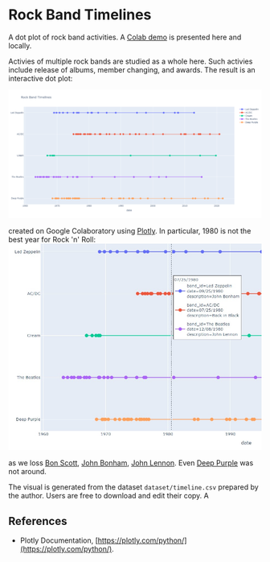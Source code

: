 # Rock Band Timelines

A dot plot of rock band activities. A [Colab demo](https://colab.research.google.com/drive/1KYzdETKzd3t8xYOzpo2LhFmwUJygG73Z?usp=sharing) is presented here and locally.

Activies of multiple rock bands are studied as a whole here. Such activies include release of albums, member changing, and awards. The result is an interactive dot plot:

![visual.png](pic/visual.png)

created on Google Colaboratory using [Plotly](https://plotly.com/python/). In particular, 1980 is not the best year for Rock 'n' Roll:
![sample_output.jpg](pic/sample_output.jpg)

as we loss [Bon Scott](https://en.wikipedia.org/wiki/Bon_Scott), [John Bonham](https://en.wikipedia.org/wiki/John_Bonham), [John Lennon](https://en.wikipedia.org/wiki/John_Lennon). Even [Deep Purple](https://en.wikipedia.org/wiki/Deep_Purple) was not around.

The visual is generated from the dataset <code>dataset/timeline.csv</code> prepared by the author. Users are free to download and edit their copy. A 

## References
* Plotly Documentation, [https://plotly.com/python/](https://plotly.com/python/). 
